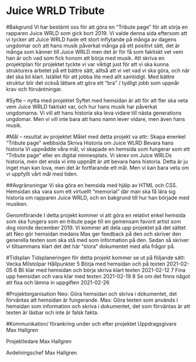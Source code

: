 # Juice WRLD Tribute

#Bakgrund
Vi har bestämt oss för att göra en “Tribute page” för att sörja en rapparen Juice WRLD som gick bort 2019. Vi valde denna sida eftersom att vi tycker att Juice WRLD hade ett stort inflytande på många av dagens ungdomar och att hans musik påverkat många på ett positivt sätt, det är många som känner till Juice WRLD men det är för få som faktiskt vet vem han är och vad som fick honom att börja med musik.  Att skriva en projektplan för projektet tyckte vi var viktigt just för att vi ska kunna strukturera arbetet på ett bättre sätt, alltså att vi vet vad vi ska göra, och när det ska bli klart. Istället för att jobba lite med allt samtidigt. Med bättre struktur blir det också lättare att göra ett “bra” / tydligt jobb som uppnår krav och förväntningar.

#Syfte – nytta med projektet
Syftet med hemsidan är att för att fler ska veta vem Juice WRLD faktiskt var, och hur hans musik har påverkat ungdomarna. Vi vill att hans historia ska leva vidare till nästa generations ungdomar. Men vi vill inte bara att hans namn lever vidare, men även hans musik. 

#Mål – resultat av projektet
Målet med detta projekt va attr:
Skapa enenkel “Tribute page” webbsida
Skriva Historia om Juice WLRD
Bevara hans historia
Vi uppnådde våra mål, vi skapade en hemsida som fungerar som ett “Tribute page” eller en digital minnesplats. Vi skrev om Juice WRLDs historia, men det enda vi inte uppnått är att bevara hans historia. Detta är ju inget man kan lova, men det är fortfarande ett mål. Men vi kan bara veta om vi uppfyllt vårt mål med tiden. 

##Avgränsningar 
Vi ska göra en hemsida med hjälp av HTML och CSS. Hemsidan ska vara som ett virtuellt “memorial” där man ska få lära sig historia om rapparen Juice WRLD, och en bakgrund till hur han började med musiken. 

Genomförande
I detta projekt kommer vi att göra en relativt enkel hemsida som ska fungera som en tribute page till en gemensam favorit artist som dog nionde december 2019. Vi kommer att dela upp projektet på det sättet att Neo gör hemsidan medans Max ger feedback på den och skriver den generella texten som ska stå med som information på den. Sedan så skriver vi tillsammans klart det det här “stora“ dokumentet med alla frågor på.


#Tidsplan
Tidsplaneringen för detta projekt kommer se ut på följande sätt:
Vecka
Milstolpar
Hållpunkter
5
Börja med hemsidan och på texten
2021-02-05
6
Bli klar med hemsidan och börja skriva klart texten
2021-02-12
7
Fina upp hemsidan och vara klar med texten
2021-02-19
8
Se om det finns något att fixa och lämna in uppgiften
2021-02-26



#Projektorganisation
Neo: Göra hemsidan och skriva i dokumentet, det förväntas att hemsidan är fungerande.
Max: Göra texten som används i hemsidan som information och skriva i dokumentet, det som förväntas är att texten är läsbar och inte är falsk fakta.

#Kommunikation/ förankring under och efter projektet
	Uppdragsgivare	
Max Hallgren

Projektledare
Max Hallgren

Avdelningschef
	Max Hallgren



